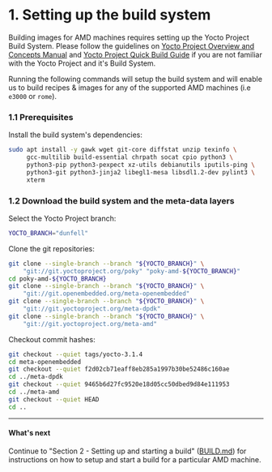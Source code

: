 # 1. Setting up the build system

Building images for AMD machines requires setting up the Yocto Project
Build System. Please follow the guidelines on
[Yocto Project Overview and Concepts Manual](https://www.yoctoproject.org/docs/3.1.4/overview-manual/overview-manual.html)
and [Yocto Project Quick Build Guide](https://www.yoctoproject.org/docs/3.1.4/brief-yoctoprojectqs/brief-yoctoprojectqs.html)
if you are not familiar with the Yocto Project and it's Build System.

Running the following commands will setup the build system and will
enable us to build recipes & images for any of the supported AMD machines (i.e `e3000` or `rome`).

### 1.1 Prerequisites

Install the build system's dependencies:
```sh
sudo apt install -y gawk wget git-core diffstat unzip texinfo \
     gcc-multilib build-essential chrpath socat cpio python3 \
     python3-pip python3-pexpect xz-utils debianutils iputils-ping \
     python3-git python3-jinja2 libegl1-mesa libsdl1.2-dev pylint3 \
     xterm
```

### 1.2 Download the build system and the meta-data layers

Select the Yocto Project branch:
```sh
YOCTO_BRANCH="dunfell"
```

Clone the git repositories: 
```sh
git clone --single-branch --branch "${YOCTO_BRANCH}" \
    "git://git.yoctoproject.org/poky" "poky-amd-${YOCTO_BRANCH}"
cd poky-amd-${YOCTO_BRANCH}
git clone --single-branch --branch "${YOCTO_BRANCH}" \
    "git://git.openembedded.org/meta-openembedded"
git clone --single-branch --branch "${YOCTO_BRANCH}" \
    "git://git.yoctoproject.org/meta-dpdk"
git clone --single-branch --branch "${YOCTO_BRANCH}" \
    "git://git.yoctoproject.org/meta-amd"
```

Checkout commit hashes:
```sh
git checkout --quiet tags/yocto-3.1.4
cd meta-openembedded
git checkout --quiet f2d02cb71eaff8eb285a1997b30be52486c160ae
cd ../meta-dpdk
git checkout --quiet 9465b6d27fc9520e18d05cc50dbed9d84e111953
cd ../meta-amd
git checkout --quiet HEAD
cd ..
```

---
#### What's next

Continue to "Section 2 - Setting up and starting a build"
([BUILD.md](BUILD.md)) for instructions on how to setup and start a
build for a particular AMD machine.
